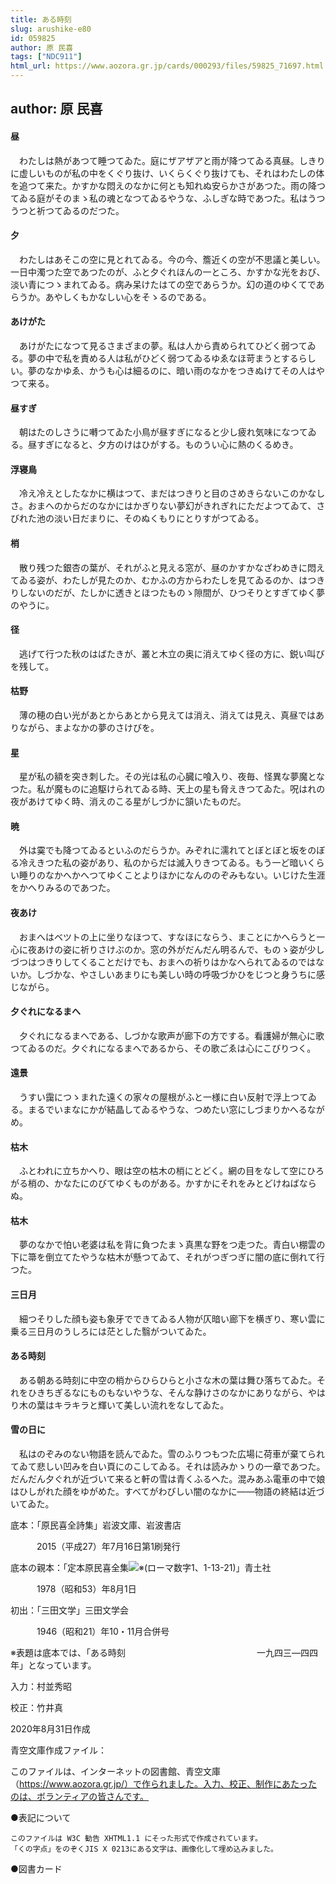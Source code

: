```yaml
---
title: ある時刻
slug: arushike-e80
id: 059825
author: 原 民喜
tags: ["NDC911"]
html_url: https://www.aozora.gr.jp/cards/000293/files/59825_71697.html
---
```


## author: 原 民喜

#### 昼




　わたしは熱があつて睡つてゐた。庭にザアザアと雨が降つてゐる真昼。しきりに虚しいものが私の中をくぐり抜け、いくらくぐり抜けても、それはわたしの体を追つて来た。かすかな悶えのなかに何とも知れぬ安らかさがあつた。雨の降つてゐる庭がそのまゝ私の魂となつてゐるやうな、ふしぎな時であつた。私はうつうつと祈つてゐるのだつた。





#### 夕




　わたしはあそこの空に見とれてゐる。今の今、簷近くの空が不思議と美しい。一日中濁つた空であつたのが、ふと夕ぐれほんの一ところ、かすかな光をおび、淡い青につゝまれてゐる。病み呆けたはての空であらうか。幻の道のゆくてであらうか。あやしくもかなしい心をそゝるのである。





#### あけがた




　あけがたになつて見るさまざまの夢。私は人から責められてひどく弱つてゐる。夢の中で私を責める人は私がひどく弱つてゐるゆゑなほ苛まうとするらしい。夢のなかゆゑ、かうも心は細るのに、暗い雨のなかをつきぬけてその人はやつて来る。





#### 昼すぎ




　朝はたのしさうに囀つてゐた小鳥が昼すぎになると少し疲れ気味になつてゐる。昼すぎになると、夕方のけはひがする。ものうい心に熱のくるめき。





#### 浮寝鳥




　冷え冷えとしたなかに横はつて、まだはつきりと目のさめきらないこのかなしさ。おまへのからだのなかにはかぎりない夢幻がきれぎれにただよつてゐて、さびれた池の淡い日だまりに、そのぬくもりにとりすがつてゐる。





#### 梢




　散り残つた銀杏の葉が、それがふと見える窓が、昼のかすかなざわめきに悶えてゐる姿が、わたしが見たのか、むかふの方からわたしを見てゐるのか、はつきりしないのだが、たしかに透きとほつたものゝ隙間が、ひつそりとすぎてゆく夢のやうに。





#### 径




　逃げて行つた秋のはばたきが、叢と木立の奥に消えてゆく径の方に、鋭い叫びを残して。





#### 枯野




　薄の穂の白い光があとからあとから見えては消え、消えては見え、真昼ではありながら、まよなかの夢のさけびを。





#### 星




　星が私の額を突き刺した。その光は私の心臓に喰入り、夜毎、怪異な夢魔となつた。私が魔ものに追駆けられてゐる時、天上の星も脅えきつてゐた。呪はれの夜があけてゆく時、消えのこる星がしづかに頷いたものだ。





#### 暁




　外は霙でも降つてゐるといふのだらうか。みぞれに濡れてとぼとぼと坂をのぼる冷えきつた私の姿があり、私のからだは滅入りきつてゐる。もう一ど暗いくらい睡りのなかへかへつてゆくことよりほかになんののぞみもない。いじけた生涯をかへりみるのであつた。





#### 夜あけ




　おまへはベツトの上に坐りなほつて、すなほにならう、まことにかへらうと一心に夜あけの姿に祈りさけぶのか。窓の外がだんだん明るんで、ものゝ姿が少しづつはつきりしてくることだけでも、おまへの祈りはかなへられてゐるのではないか。しづかな、やさしいあまりにも美しい時の呼吸づかひをじつと身うちに感じながら。





#### 夕ぐれになるまへ




　夕ぐれになるまへである、しづかな歌声が廊下の方でする。看護婦が無心に歌つてゐるのだ。夕ぐれになるまへであるから、その歌ごゑは心にこびりつく。





#### 遠景




　うすい靄につゝまれた遠くの家々の屋根がふと一様に白い反射で浮上つてゐる。まるでいまなにかが結晶してゐるやうな、つめたい窓にしづまりかへるながめ。





#### 枯木




　ふとわれに立ちかへり、眼は空の枯木の梢にとどく。網の目をなして空にひろがる梢の、かなたにのびてゆくものがある。かすかにそれをみとどけねばならぬ。





#### 枯木




　夢のなかで怕い老婆は私を背に負つたまゝ真黒な野をつ走つた。青白い棚雲の下に箒を倒立てたやうな枯木が懸つてゐて、それがつぎつぎに闇の底に倒れて行つた。





#### 三日月




　細つそりした顔も姿も象牙でできてゐる人物が仄暗い廊下を横ぎり、寒い雲に乗る三日月のうしろには茫とした翳がついてゐた。





#### ある時刻




　ある朝ある時刻に中空の梢からひらひらと小さな木の葉は舞ひ落ちてゐた。それをひきちぎるなにものもないやうな、そんな静けさのなかにありながら、やはり木の葉はキラキラと輝いて美しい流れをなしてゐた。





#### 雪の日に




　私はのぞみのない物語を読んでゐた。雪のふりつもつた広場に荷車が棄てられてゐて悲しい凹みを白い頁にのこしてゐる。それは読みかゝりの一章であつた。だんだん夕ぐれが近づいて来ると軒の雪は青くふるへた。混みあふ電車の中で娘はひしがれた顔をゆがめた。すべてがわびしい闇のなかに――物語の終結は近づいてゐた。













底本：「原民喜全詩集」岩波文庫、岩波書店

　　　2015（平成27）年7月16日第1刷発行

底本の親本：「定本原民喜全集![※(ローマ数字1、1-13-21)](https://www.aozora.gr.jp/cards/000293/files/../../../gaiji/1-13/1-13-21.png)」青土社

　　　1978（昭和53）年8月1日

初出：「三田文学」三田文学会

　　　1946（昭和21）年10・11月合併号

※表題は底本では、「ある時刻　　　　　　　　　　　　　　　一九四三―四四年」となっています。

入力：村並秀昭

校正：竹井真

2020年8月31日作成

青空文庫作成ファイル：

このファイルは、インターネットの図書館、青空文庫（https://www.aozora.gr.jp/）で作られました。入力、校正、制作にあたったのは、ボランティアの皆さんです。











●表記について


	このファイルは W3C 勧告 XHTML1.1 にそった形式で作成されています。
	「くの字点」をのぞくJIS X 0213にある文字は、画像化して埋め込みました。







●図書カード